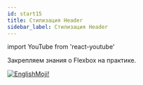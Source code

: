 ```yaml
---
id: start15
title: Стилизация Header
sidebar_label: Стилизация Header
---
```


import YouTube from 'react-youtube'

Закрепляем знания о Flexbox на практике.

<YouTube videoId='dPynUHhrsB0' />

[![EnglishMoji!](/img/logo/englishmoji.png)](https://apps.apple.com/kz/app/englishmoji/id6450254885)
